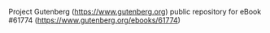 Project Gutenberg (https://www.gutenberg.org) public repository for
eBook #61774 (https://www.gutenberg.org/ebooks/61774)
